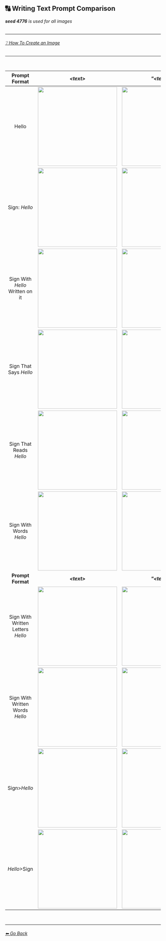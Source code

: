 ## 🔠 Writing Text Prompt Comparison
###### **seed 4776** is used for all images

---

###### [❔ How To Create an Image](https://github.com/willwulfken/MidJourney-Styles-and-Keywords-Reference/blob/main/Tutorial%20Pages/How-To%20Guide.md#-creating-an-image)

---

<br/>

| Prompt Format | *\<text>* | *"\<text>"*  | *'\<text>'* | *: \<text>* |
| :----: | :----: | :----: | :----: | :----: |
| Hello | <img src="https://github.com/willwulfken/MidJourney-Styles-and-Keywords-Reference/blob/main/Images/Summary%20Images/Writing%20Text%20Prompt%20Comparison/Text/Hello.png?raw=true" width="256" /> | <img src="https://github.com/willwulfken/MidJourney-Styles-and-Keywords-Reference/blob/main/Images/Summary%20Images/Writing%20Text%20Prompt%20Comparison/Text_With_Quotes/Hello.png?raw=true" width="256" /> | <img src="https://github.com/willwulfken/MidJourney-Styles-and-Keywords-Reference/blob/main/Images/Summary%20Images/Writing%20Text%20Prompt%20Comparison/Text_With_Apostrophes/Hello.png?raw=true" width="256" /> | - |
| Sign: *Hello* | <img src="https://github.com/willwulfken/MidJourney-Styles-and-Keywords-Reference/blob/main/Images/Summary%20Images/Writing%20Text%20Prompt%20Comparison/Text_With_Colon/Sign_Hello.png?raw=true" width="256" /> | <img src="https://github.com/willwulfken/MidJourney-Styles-and-Keywords-Reference/blob/main/Images/Summary%20Images/Writing%20Text%20Prompt%20Comparison/Text_With_Colon/Sign_''Hello''.png?raw=true" width="256" /> | <img src="https://github.com/willwulfken/MidJourney-Styles-and-Keywords-Reference/blob/main/Images/Summary%20Images/Writing%20Text%20Prompt%20Comparison/Text_With_Colon/Sign_'Hello'.png?raw=true" width="256" /> | - |
| Sign With *Hello* Written on it | <img src="https://github.com/willwulfken/MidJourney-Styles-and-Keywords-Reference/blob/main/Images/Summary%20Images/Writing%20Text%20Prompt%20Comparison/Text/Sign_With_Hello_Written_on_it.png?raw=true" width="256" /> | <img src="https://github.com/willwulfken/MidJourney-Styles-and-Keywords-Reference/blob/main/Images/Summary%20Images/Writing%20Text%20Prompt%20Comparison/Text_With_Quotes/Sign_With_Hello_Written_on_it.png?raw=true" width="256" /> | <img src="https://github.com/willwulfken/MidJourney-Styles-and-Keywords-Reference/blob/main/Images/Summary%20Images/Writing%20Text%20Prompt%20Comparison/Text_With_Apostrophes/Sign_With_'Hello'_Written_on_it.png?raw=true" width="256" /> | - |
| Sign That Says *Hello* | <img src="https://github.com/willwulfken/MidJourney-Styles-and-Keywords-Reference/blob/main/Images/Summary%20Images/Writing%20Text%20Prompt%20Comparison/Text/Sign_That_Says_Hello.png?raw=true" width="256" /> | <img src="https://github.com/willwulfken/MidJourney-Styles-and-Keywords-Reference/blob/main/Images/Summary%20Images/Writing%20Text%20Prompt%20Comparison/Text_With_Quotes/Sign_That_Says_Hello.png?raw=true" width="256" /> | <img src="https://github.com/willwulfken/MidJourney-Styles-and-Keywords-Reference/blob/main/Images/Summary%20Images/Writing%20Text%20Prompt%20Comparison/Text_With_Apostrophes/Sign_That_Says_Hello.png?raw=true" width="256" /> | <img src="https://github.com/willwulfken/MidJourney-Styles-and-Keywords-Reference/blob/main/Images/Summary%20Images/Writing%20Text%20Prompt%20Comparison/Text_With_Colon/Sign_That_Says_Hello.png?raw=true" width="256" /> |
| Sign That Reads *Hello* | <img src="https://github.com/willwulfken/MidJourney-Styles-and-Keywords-Reference/blob/main/Images/Summary%20Images/Writing%20Text%20Prompt%20Comparison/Text/Sign_That_Reads_Hello.png?raw=true" width="256" /> | <img src="https://github.com/willwulfken/MidJourney-Styles-and-Keywords-Reference/blob/main/Images/Summary%20Images/Writing%20Text%20Prompt%20Comparison/Text_With_Quotes/Sign_That_Reads_Hello.png?raw=true" width="256" /> | <img src="https://github.com/willwulfken/MidJourney-Styles-and-Keywords-Reference/blob/main/Images/Summary%20Images/Writing%20Text%20Prompt%20Comparison/Text_With_Apostrophes/Sign_That_Reads_Hello.png?raw=true" width="256" /> | <img src="https://github.com/willwulfken/MidJourney-Styles-and-Keywords-Reference/blob/main/Images/Summary%20Images/Writing%20Text%20Prompt%20Comparison/Text_With_Colon/Sign_That_Reads_Hello.png?raw=true" width="256" /> |
| Sign With Words *Hello* | <img src="https://github.com/willwulfken/MidJourney-Styles-and-Keywords-Reference/blob/main/Images/Summary%20Images/Writing%20Text%20Prompt%20Comparison/Text/Sign_With_Words_Hello.png?raw=true" width="256" /> | <img src="https://github.com/willwulfken/MidJourney-Styles-and-Keywords-Reference/blob/main/Images/Summary%20Images/Writing%20Text%20Prompt%20Comparison/Text_With_Quotes/Sign_With_Words_Hello.png?raw=true" width="256" /> | <img src="https://github.com/willwulfken/MidJourney-Styles-and-Keywords-Reference/blob/main/Images/Summary%20Images/Writing%20Text%20Prompt%20Comparison/Text_With_Apostrophes/Sign_With_Words_Hello.png?raw=true" width="256" /> | <img src="https://github.com/willwulfken/MidJourney-Styles-and-Keywords-Reference/blob/main/Images/Summary%20Images/Writing%20Text%20Prompt%20Comparison/Text_With_Colon/Sign_With_Words_Hello.png?raw=true" width="256" /> |
| **Prompt Format** | ***\<text>*** | ***"\<text>"***  | ***'\<text>'*** | ***: \<text>*** |
| Sign With Written Letters *Hello* | <img src="https://github.com/willwulfken/MidJourney-Styles-and-Keywords-Reference/blob/main/Images/Summary%20Images/Writing%20Text%20Prompt%20Comparison/Text/Sign_With_Written_Letters_Hello.png?raw=true" width="256" /> | <img src="https://github.com/willwulfken/MidJourney-Styles-and-Keywords-Reference/blob/main/Images/Summary%20Images/Writing%20Text%20Prompt%20Comparison/Text_With_Quotes/Sign_With_Written_Letters_Hello.png?raw=true" width="256" /> | <img src="https://github.com/willwulfken/MidJourney-Styles-and-Keywords-Reference/blob/main/Images/Summary%20Images/Writing%20Text%20Prompt%20Comparison/Text_With_Apostrophes/Sign_With_Written_Letters_Hello.png?raw=true" width="256" /> | <img src="https://github.com/willwulfken/MidJourney-Styles-and-Keywords-Reference/blob/main/Images/Summary%20Images/Writing%20Text%20Prompt%20Comparison/Text_With_Colon/Sign_With_Written_Letters_Hello.png?raw=true" width="256" /> |
| Sign With Written Words *Hello* | <img src="https://github.com/willwulfken/MidJourney-Styles-and-Keywords-Reference/blob/main/Images/Summary%20Images/Writing%20Text%20Prompt%20Comparison/Text/Sign_With_Written_Words_Hello.png?raw=true" width="256" /> | <img src="https://github.com/willwulfken/MidJourney-Styles-and-Keywords-Reference/blob/main/Images/Summary%20Images/Writing%20Text%20Prompt%20Comparison/Text_With_Quotes/Sign_With_Written_Words_Hello.png?raw=true" width="256" /> | <img src="https://github.com/willwulfken/MidJourney-Styles-and-Keywords-Reference/blob/main/Images/Summary%20Images/Writing%20Text%20Prompt%20Comparison/Text_With_Apostrophes/Sign_With_Written_Words_Hello.png?raw=true" width="256" /> | <img src="https://github.com/willwulfken/MidJourney-Styles-and-Keywords-Reference/blob/main/Images/Summary%20Images/Writing%20Text%20Prompt%20Comparison/Text_With_Colon/Sign_With_Written_Words_Hello.png?raw=true" width="256" /> |
| Sign>*Hello* | <img src="https://github.com/willwulfken/MidJourney-Styles-and-Keywords-Reference/blob/main/Images/Summary%20Images/Writing%20Text%20Prompt%20Comparison/Text/Sign^Hello.png?raw=true" width="256" /> | <img src="https://github.com/willwulfken/MidJourney-Styles-and-Keywords-Reference/blob/main/Images/Summary%20Images/Writing%20Text%20Prompt%20Comparison/Text_With_Quotes/Sign^Hello.png?raw=true" width="256" /> | <img src="https://github.com/willwulfken/MidJourney-Styles-and-Keywords-Reference/blob/main/Images/Summary%20Images/Writing%20Text%20Prompt%20Comparison/Text_With_Apostrophes/Sign^Hello.png?raw=true" width="256" /> | - |
| *Hello*>Sign | <img src="https://github.com/willwulfken/MidJourney-Styles-and-Keywords-Reference/blob/main/Images/Summary%20Images/Writing%20Text%20Prompt%20Comparison/Text/Hello^Sign.png?raw=true" width="256" /> | <img src="https://github.com/willwulfken/MidJourney-Styles-and-Keywords-Reference/blob/main/Images/Summary%20Images/Writing%20Text%20Prompt%20Comparison/Text_With_Quotes/Hello^Sign.png?raw=true" width="256" /> | <img src="https://github.com/willwulfken/MidJourney-Styles-and-Keywords-Reference/blob/main/Images/Summary%20Images/Writing%20Text%20Prompt%20Comparison/Text_With_Apostrophes/Hello^Sign.png?raw=true" width="256" /> | - |

<br/>

---
###### [⬅ Go Back](https://github.com/willwulfken/MidJourney-Styles-and-Keywords-Reference/blob/main/README.md)
